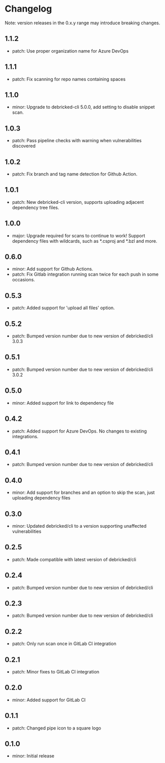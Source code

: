 # Changelog
Note: version releases in the 0.x.y range may introduce breaking changes.

## 1.1.2

- patch: Use proper organization name for Azure DevOps

## 1.1.1

- patch: Fix scanning for repo names containing spaces

## 1.1.0

- minor: Upgrade to debricked-cli 5.0.0, add setting to disable snippet scan.

## 1.0.3

- patch: Pass pipeline checks with warning when vulnerabilities discovered

## 1.0.2

- patch: Fix branch and tag name detection for Github Action.

## 1.0.1

- patch: New debricked-cli version, supports uploading adjacent dependency tree files.

## 1.0.0

- major: Upgrade required for scans to continue to work! Support dependency files with wildcards, such as *.csproj and *.bzl and more.

## 0.6.0

- minor: Add support for Github Actions.
- patch: Fix Gitlab integration running scan twice for each push in some occasions.

## 0.5.3

- patch: Added support for 'upload all files' option.

## 0.5.2

- patch: Bumped version number due to new version of debricked/cli 3.0.3

## 0.5.1

- patch: Bumped version number due to new version of debricked/cli 3.0.2

## 0.5.0

- minor: Added support for link to dependency file

## 0.4.2

- patch: Added support for Azure DevOps. No changes to existing integrations.

## 0.4.1

- patch: Bumped version number due to new version of debricked/cli

## 0.4.0

- minor: Add support for branches and an option to skip the scan, just uploading dependency files

## 0.3.0

- minor: Updated debricked/cli to a version supporting unaffected vulnerabilities

## 0.2.5

- patch: Made compatible with latest version of debricked/cli

## 0.2.4

- patch: Bumped version number due to new version of debricked/cli

## 0.2.3

- patch: Bumped version number due to new version of debricked/cli

## 0.2.2

- patch: Only run scan once in GitLab CI integration

## 0.2.1

- patch: Minor fixes to GitLab CI integration

## 0.2.0

- minor: Added support for GitLab CI

## 0.1.1

- patch: Changed pipe icon to a square logo

## 0.1.0

- minor: Initial release

